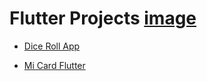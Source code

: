 # Flutter Projects [image]()

- [Dice Roll App](https://github.com/vipul-2003/Flutter-Development/tree/main/dicee_app) 

- [Mi Card Flutter](https://github.com/vipul-2003/Flutter-Development/tree/main/mi_card_flutter)


